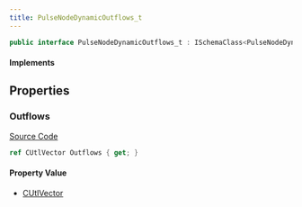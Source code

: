 ```yaml
---
title: PulseNodeDynamicOutflows_t
---
```


```csharp
public interface PulseNodeDynamicOutflows_t : ISchemaClass<PulseNodeDynamicOutflows_t>, ISchemaField, ISchemaClass, INativeHandle
```

#### Implements

## Properties

### Outflows

[Source Code](https://github.com/swiftly-solution/swiftlys2/blob/beta/managed/src/SwiftlyS2.Generated/Schemas/Interfaces/PulseNodeDynamicOutflows_t.cs#L17)

```csharp
ref CUtlVector Outflows { get; }
```

#### Property Value

- [CUtlVector](/docs/api/)


